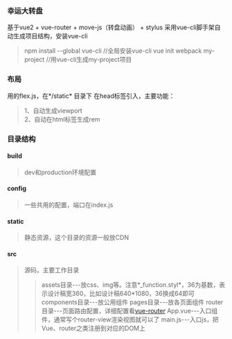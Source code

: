 ###  幸运大转盘
基于vue2 + vue-router + move-js（转盘动画） + stylus
采用vue-cli脚手架自动生成项目结构，安装vue-cli
> npm install --global vue-cli   //全局安装vue-cli
> vue init webpack my-project    //用vue-cli生成my-project项目

### 布局 
用的flex.js，在*/static* 目录下
在head标签引入，主要功能：
> 1、自动生成viewport  
> 2、自动在html标签生成rem

### 目录结构
#### build
> dev和production环境配置
#### config
> 一些共用的配置，端口在index.js
#### static
> 静态资源，这个目录的资源一般放CDN
#### src
> 源码，主要工作目录
>> assets目录---放css、img等。注意*_function.styl*，36为基数，表示设计稿宽360，比如设计稿640*1080，36换成64即可
>> components目录---放公用组件
>> pages目录---放各页面组件
>> router目录---页面路由配置，详细配置看[vue-router](https://router.vuejs.org/zh-cn/)
>> App.vue---入口组件，通常写个router-view渲染视图就可以了
>> main.js---入口js，把Vue、router之类注册到对应的DOM上